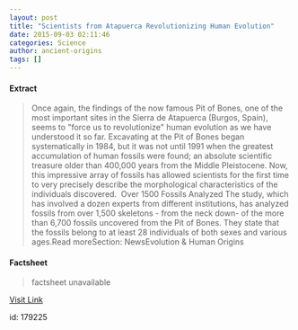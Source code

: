 ```yaml
---
layout: post
title: "Scientists from Atapuerca Revolutionizing Human Evolution"
date: 2015-09-03 02:11:46
categories: Science
author: ancient-origins
tags: []
---
```



#### Extract
> Once again, the findings of the now famous Pit of Bones, one of the most important sites in the Sierra de Atapuerca (Burgos, Spain), seems to "force us to revolutionize" human evolution as we have understood it so far.
Excavating at the Pit of Bones began systematically in 1984, but it was not until 1991 when the greatest accumulation of human fossils were found; an absolute scientific treasure older than 400,000 years from the Middle Pleistocene. Now, this impressive array of fossils has allowed scientists for the first time to very precisely describe the morphological characteristics of the individuals discovered. 
Over 1500 Fossils Analyzed
The study, which has involved a dozen experts from different institutions, has analyzed fossils from over 1,500 skeletons - from the neck down- of the more than 6,700 fossils uncovered from the Pit of Bones. They state that the fossils belong to at least 28 individuals of both sexes and various ages.Read moreSection:&nbsp;NewsEvolution &amp; Human Origins

#### Factsheet
>factsheet unavailable

[Visit Link](http://www.ancient-origins.net/news-evolution-human-origins/scientists-atapuerca-revolutionizing-human-evolution-003737)

id:  179225
